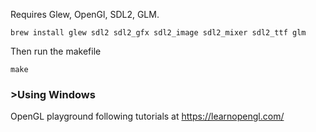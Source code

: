 Requires Glew, OpenGl, SDL2, GLM.

`brew install glew sdl2 sdl2_gfx sdl2_image sdl2_mixer sdl2_ttf glm`

Then run the makefile

`make`

### \>Using Windows

OpenGL playground following tutorials at https://learnopengl.com/
